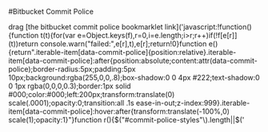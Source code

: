 #Bitbucket Commit Police

drag [the bitbucket commit police bookmarklet link]('javascript:!function(\){function t(t\){for(var e=Object.keys(f\),r=0,i=e.length;i>r;r++\)if(!f[e[r]](t\)\)return console.warn("failed:",e[r],t\),e[r];return!0}function e(\){return".iterable-item[data-commit-police]{position:relative}.iterable-item[data-commit-police]:after{position:absolute;content:attr(data-commit-police\);border-radius:5px;padding:5px 10px;background:rgba(255,0,0,.8\);box-shadow:0 0 4px #222;text-shadow:0 0 1px rgba(0,0,0,0.3\);border:1px solid #000;color:#000;left:200px;transform:translate(0\) scale(.0001\);opacity:0;transition:all .1s ease-in-out;z-index:999}.iterable-item[data-commit-police]:hover:after{transform:translate(-100%,0\) scale(1\);opacity:1}"}function r(\){$("#commit-police-styles"\).length||$('<style id="commit-police-styles" type="text/css"/>'\).text(e(\)\).appendTo("head"\)}function i(\){$(u\).each(function(e,r\){var i=$(r\),n=i.text(\);testsReturnValue=t(n\),success=testsReturnValue===!0,color=m[success],success||i.closest(".iterable-item"\).attr("data-commit-police",testsReturnValue\),$(r\).css("color",color\)}\)}function n(\){r(\),i(\)}function o(t\){return/[A-Z]/.test(t\)}function a(t\){return!!t}function s(t\){if(!t\)return!1;var e=t[0];if("["===e\){if(!/^\[.*?\]/.test(t\)\)return!1;if(e=t.replace(/^\[.*?\]\s*(.*\)/,"$1"\)[0],!e\)return!1}return o(e\)}function c(t\){var e=72;return t&&t.length<=e}function l(t\){return/[a-z0-9]\n?$/i.test(t\)}var u="#commit-list-container .iterable-item:not(.merge\) .subject",f={_messageExists:a,startsWithCapitalLettter:s,hasDesiredSubjectLength:c,doesNotEndWithDot:l},m={"true":"green","false":"red"};n(\)}(\);'\) to your bookmarks bar and click it while you're vieweing the commits on bitbucket!

